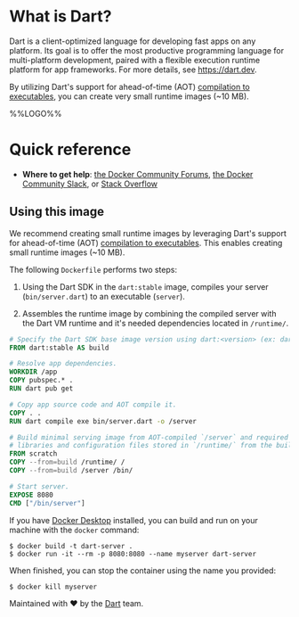 # What is Dart?

Dart is a client-optimized language for developing fast apps on any platform.
Its goal is to offer the most productive programming language for multi-platform
development, paired with a flexible execution runtime platform for app
frameworks. For more details, see https://dart.dev.

By utilizing Dart's support for ahead-of-time (AOT)
[compilation to executables], you can create very small runtime images (~10 MB).

%%LOGO%%

# Quick reference

* **Where to get help**:
	[the Docker Community Forums](https://forums.docker.com/),
    [the Docker Community Slack](https://dockr.ly/slack), or
    [Stack Overflow](https://stackoverflow.com/search?tab=newest&q=docker)

## Using this image

We recommend creating small runtime images by leveraging Dart's support for
ahead-of-time (AOT) [compilation to executables]. This enables creating small
runtime images (~10 MB).

The following `Dockerfile` performs two steps:

1. Using the Dart SDK in the `dart:stable` image, compiles your server
   (`bin/server.dart`) to an executable (`server`).

1. Assembles the runtime image by combining the compiled server with the Dart VM
   runtime and it's needed dependencies located in `/runtime/`.

```Dockerfile
# Specify the Dart SDK base image version using dart:<version> (ex: dart:2.12)
FROM dart:stable AS build

# Resolve app dependencies.
WORKDIR /app
COPY pubspec.* .
RUN dart pub get

# Copy app source code and AOT compile it.
COPY . .
RUN dart compile exe bin/server.dart -o /server

# Build minimal serving image from AOT-compiled `/server` and required system
# libraries and configuration files stored in `/runtime/` from the build stage.
FROM scratch
COPY --from=build /runtime/ /
COPY --from=build /server /bin/

# Start server.
EXPOSE 8080
CMD ["/bin/server"]
```

If you have [Docker Desktop] installed, you can build and run on your machine
with the `docker` command:

```shell
$ docker build -t dart-server .
$ docker run -it --rm -p 8080:8080 --name myserver dart-server
```

When finished, you can stop the container using the name you provided:

```shell
$ docker kill myserver
```


Maintained with ❤️ by the [Dart] team.

<!-- Reference links -->

[dart]:
https://dart.dev

[docker "official image"]:
https://github.com/docker-library/official-images#what-are-official-images

[docker desktop]:
https://www.docker.com/get-started

[compilation to executables]:
https://dart.dev/tools/dart-compile#exe
